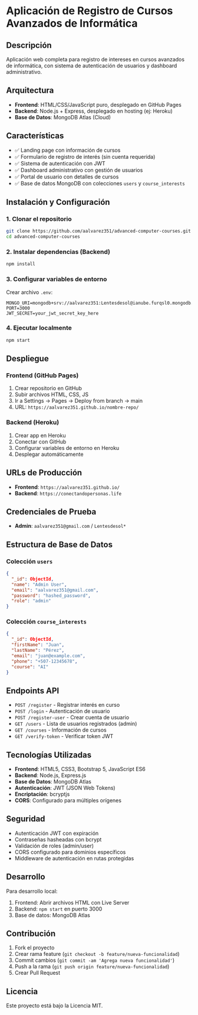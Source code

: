 # Aplicación de Registro de Cursos Avanzados de Informática

## Descripción
Aplicación web completa para registro de intereses en cursos avanzados de informática, con sistema de autenticación de usuarios y dashboard administrativo.

## Arquitectura
- **Frontend**: HTML/CSS/JavaScript puro, desplegado en GitHub Pages
- **Backend**: Node.js + Express, desplegado en hosting (ej: Heroku)
- **Base de Datos**: MongoDB Atlas (Cloud)

## Características
- ✅ Landing page con información de cursos
- ✅ Formulario de registro de interés (sin cuenta requerida)
- ✅ Sistema de autenticación con JWT
- ✅ Dashboard administrativo con gestión de usuarios
- ✅ Portal de usuario con detalles de cursos
- ✅ Base de datos MongoDB con colecciones `users` y `course_interests`

## Instalación y Configuración

### 1. Clonar el repositorio
```bash
git clone https://github.com/aalvarez351/advanced-computer-courses.git
cd advanced-computer-courses
```

### 2. Instalar dependencias (Backend)
```bash
npm install
```

### 3. Configurar variables de entorno
Crear archivo `.env`:
```env
MONGO_URI=mongodb+srv://aalvarez351:Lentesdesol@ianube.furqsl0.mongodb.net/
PORT=3000
JWT_SECRET=your_jwt_secret_key_here
```

### 4. Ejecutar localmente
```bash
npm start
```

## Despliegue

### Frontend (GitHub Pages)
1. Crear repositorio en GitHub
2. Subir archivos HTML, CSS, JS
3. Ir a Settings → Pages → Deploy from branch → main
4. URL: `https://aalvarez351.github.io/nombre-repo/`

### Backend (Heroku)
1. Crear app en Heroku
2. Conectar con GitHub
3. Configurar variables de entorno en Heroku
4. Desplegar automáticamente

## URLs de Producción
- **Frontend**: `https://aalvarez351.github.io/`
- **Backend**: `https://conectandopersonas.life`

## Credenciales de Prueba
- **Admin**: `aalvarez351@gmail.com` / `Lentesdesol*`

## Estructura de Base de Datos

### Colección `users`
```json
{
  "_id": ObjectId,
  "name": "Admin User",
  "email": "aalvarez351@gmail.com",
  "password": "hashed_password",
  "role": "admin"
}
```

### Colección `course_interests`
```json
{
  "_id": ObjectId,
  "firstName": "Juan",
  "lastName": "Pérez",
  "email": "juan@example.com",
  "phone": "+507-12345678",
  "course": "AI"
}
```

## Endpoints API
- `POST /register` - Registrar interés en curso
- `POST /login` - Autenticación de usuario
- `POST /register-user` - Crear cuenta de usuario
- `GET /users` - Lista de usuarios registrados (admin)
- `GET /courses` - Información de cursos
- `GET /verify-token` - Verificar token JWT

## Tecnologías Utilizadas
- **Frontend**: HTML5, CSS3, Bootstrap 5, JavaScript ES6
- **Backend**: Node.js, Express.js
- **Base de Datos**: MongoDB Atlas
- **Autenticación**: JWT (JSON Web Tokens)
- **Encriptación**: bcryptjs
- **CORS**: Configurado para múltiples orígenes

## Seguridad
- Autenticación JWT con expiración
- Contraseñas hasheadas con bcrypt
- Validación de roles (admin/user)
- CORS configurado para dominios específicos
- Middleware de autenticación en rutas protegidas

## Desarrollo
Para desarrollo local:
1. Frontend: Abrir archivos HTML con Live Server
2. Backend: `npm start` en puerto 3000
3. Base de datos: MongoDB Atlas

## Contribución
1. Fork el proyecto
2. Crear rama feature (`git checkout -b feature/nueva-funcionalidad`)
3. Commit cambios (`git commit -am 'Agrega nueva funcionalidad'`)
4. Push a la rama (`git push origin feature/nueva-funcionalidad`)
5. Crear Pull Request

## Licencia
Este proyecto está bajo la Licencia MIT.